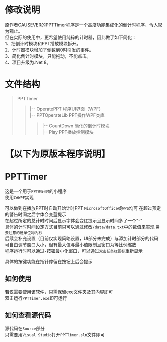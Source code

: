 # 修改说明
原作者CAUSEVER的PPTTimer程序是一个高度功能集成化的倒计时程序，令人叹为观止。  
但在实际的使用中，更希望使用纯粹的计时器，因此做了如下简化：  
1、把倒计时模块和PPT播放模块拆开。  
2、计时器模块增加了倒数到0时引发的事件。  
3、简化倒计时模块，只能拖动，不能点击。  
4、项目升级为.Net 8。  
# 文件结构
>PPTTimer  
>>|-- OperatePPT    程序UI界面（WPF）  
>>|-- PPTOperateLib PPT操作WPF类库  
>>>|-- CountDown    简化的倒计时模块  
>>>|-- Play         PPT播放控制模块  


# 【以下为原版本程序说明】
# PPTTimer
这是一个用于`PPT倒计时`的小程序  
使用`C#WPF`实现  

可以做到在播放PPT时自动开始计时PPT `MicrosoftOffice`或`WPS`均可
在超过预定的警告时间之后字体会变蓝提示  
在超过所定的总计时时间后显示字体会变红提示且显示时间多了一个"-"  
具体的计时时间设定方式目前只可以通过修改`/data/data.txt`中的数值来实现 `需要注意的是单位均为秒`  
后续会补充设置（目前仅实现简略设置，UI部分未完成）与添加计时部分的代码  
可自由调节窗口大小，但有最大值与最小值限制且窗口为等比例缩放  
程序运行时可以通过`-`按钮最小化窗口，可以通过`双击任务栏图标`重新显示  

具体的按键功能在指针停留在按钮上后会提示

## 如何使用
若仅需要使用该软件，只需保留exe文件夹及其内容即可  
双击运行`PPTTimer.exe`即可运行

## 如何查看源代码
源代码在`Source`部分  
只需要用`Visual Studio`打开`PPTTimer.sln`文件即可
